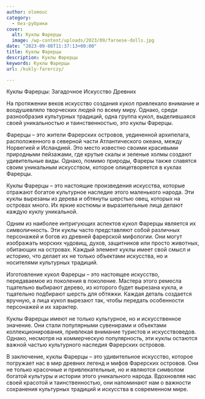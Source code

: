 ```yaml
---
author: olomouc
category:
  - без-рубрики
cover:
  alt: Куклы Фарерцы
  image: /wp-content/uploads/2023/09/faroese-dolls.jpg
date: "2023-09-08T11:37:13+00:00"
title: Куклы Фарерцы
description: Куклы Фарерцы
keywords: Куклы Фарерцы
url: /kukly-farerczy/

---
```

Куклы Фарерцы: Загадочное Искусство Древних

На протяжении веков искусство создания кукол привлекало внимание и воодушевляло творческих людей по всему миру. Однако, среди разнообразия культурных традиций, одна группа кукол, выделившаяся своей уникальностью и таинственностью, это куклы Фарерцы.

Фарерцы – это жители Фарерских островов, уединенной архипелага, расположенного в северной части Атлантического океана, между Норвегией и Исландией. Это место известно своими красивыми природными пейзажами, где крутые скалы и зеленые холмы создают удивительные виды. Однако, помимо природы, Фареры также славятся своим уникальным искусством, которое олицетворяется в куклах Фарерцы.

Куклы Фарерцы – это настоящие произведения искусства, которые отражают богатое культурное наследие этого маленького народа. Эти куклы вырезаны из дерева и обтянуты шерстью овец, которых на островах много. Их яркие костюмы и выразительные лица делают каждую куклу уникальной.

Одним из наиболее интригующих аспектов кукол Фарерцы является их символичность. Эти куклы часто представляют собой различных персонажей и богов из древней фарерской мифологии. Они могут изображать морских чудовищ, духов, защитников или просто животных, обитающих на островах. Каждый элемент куклы имеет свой смысл и историю, что делает их не только объектами искусства, но и носителями культурных традиций.

Изготовление кукол Фарерцы – это настоящее искусство, передаваемое из поколения в поколение. Мастера этого ремесла тщательно выбирают дерево, из которого будет вырезана кукла, и тщательно подбирают шерсть для обтяжки. Каждая деталь создается вручную, а лица кукол вырезают так, чтобы передать особенности персонажей и их характер.

Куклы Фарерцы имеют не только культурное, но и искусственное значение. Они стали популярными сувенирами и объектами коллекционирования, привлекая внимание туристов и искусствоведов. Однако, несмотря на коммерческую популярность, эти куклы остаются важной частью культурного наследия Фарерских островов.

В заключение, куклы Фарерцы – это удивительное искусство, которое погружает нас в мир древних легенд и мифов Фарерских островов. Они не только красочные и привлекательные, но и являются символом богатой культуры и истории этого уникального народа. Вдохновляя нас своей красотой и таинственностью, они напоминают нам о важности сохранения культурных традиций и искусства в современном мире.
